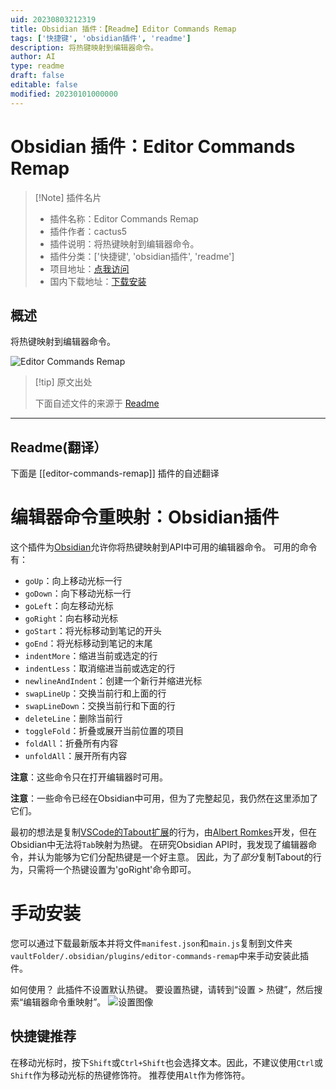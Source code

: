 ```yaml
---
uid: 20230803212319
title: Obsidian 插件：【Readme】Editor Commands Remap
tags: ['快捷键', 'obsidian插件', 'readme']
description: 将热键映射到编辑器命令。
author: AI
type: readme
draft: false
editable: false
modified: 20230101000000
---
```


# Obsidian 插件：Editor Commands Remap

> [!Note] 插件名片
> - 插件名称：Editor Commands Remap
> - 插件作者：cactus5
> - 插件说明：将热键映射到编辑器命令。
> - 插件分类：['快捷键', 'obsidian插件', 'readme']
> - 项目地址：[点我访问](https://github.com/c4ctus5/editor-commands-remap)
> - 国内下载地址：[下载安装](https://pkmer.cn/products/plugin/pluginMarket/?editor-commands-remap)

## 概述

将热键映射到编辑器命令。

![Editor Commands Remap](https://cdn.pkmer.cn/covers/editor-commands-remap.png!pkmer)

> [!tip] 原文出处
> 
>下面自述文件的来源于 [Readme](https://ghproxy.net/https://raw.githubusercontent.com/c4ctus5/editor-commands-remap/master/README.md)
> 

---

## Readme(翻译）

下面是 [[editor-commands-remap]] 插件的自述翻译



# 编辑器命令重映射：Obsidian插件

这个插件为[Obsidian](https://obsidian.md)允许你将热键映射到API中可用的编辑器命令。
可用的命令有：
- `goUp`：向上移动光标一行
- `goDown`：向下移动光标一行
- `goLeft`：向左移动光标
- `goRight`：向右移动光标
- `goStart`：将光标移动到笔记的开头
- `goEnd`：将光标移动到笔记的末尾
- `indentMore`：缩进当前或选定的行
- `indentLess`：取消缩进当前或选定的行
- `newlineAndIndent`：创建一个新行并缩进光标
- `swapLineUp`：交换当前行和上面的行
- `swapLineDown`：交换当前行和下面的行
- `deleteLine`：删除当前行
- `toggleFold`：折叠或展开当前位置的项目
- `foldAll`：折叠所有内容
- `unfoldAll`：展开所有内容

**注意**：这些命令只在打开编辑器时可用。

**注意**：一些命令已经在Obsidian中可用，但为了完整起见，我仍然在这里添加了它们。

最初的想法是复制[VSCode的Tabout扩展](https://github.com/albertromkes/tabout)的行为，由[Albert Romkes](https://github.com/albertromkes)开发，但在Obsidian中无法将`Tab`映射为热键。
在研究Obsidian API时，我发现了编辑器命令，并认为能够为它们分配热键是一个好主意。
因此，为了*部分*复制Tabout的行为，只需将一个热键设置为'goRight'命令即可。

# 手动安装
您可以通过下载最新版本并将文件`manifest.json`和`main.js`复制到文件夹`vaultFolder/.obsidian/plugins/editor-commands-remap`中来手动安装此插件。

如何使用？
此插件不设置默认热键。
要设置热键，请转到“设置 > 热键”，然后搜索“编辑器命令重映射”。
![设置图像](./img/settings.png)

## 快捷键推荐
在移动光标时，按下`Shift`或`Ctrl+Shift`也会选择文本。因此，不建议使用`Ctrl`或`Shift`作为移动光标的热键修饰符。
推荐使用`Alt`作为修饰符。



